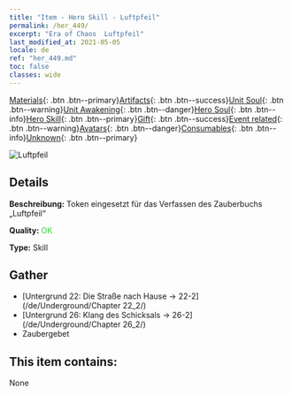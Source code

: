 ```yaml
---
title: "Item - Hero Skill - Luftpfeil"
permalink: /her_449/
excerpt: "Era of Chaos  Luftpfeil"
last_modified_at: 2021-05-05
locale: de
ref: "her_449.md"
toc: false
classes: wide
---
```

 [Materials](/ItemsDE/){: .btn .btn--primary}[Artifacts](/ItemsDE/Artifacts/){: .btn .btn--success}[Unit Soul](/ItemsDE/UnitSoul/){: .btn .btn--warning}[Unit Awakening](/ItemsDE/UnitAwakening/){: .btn .btn--danger}[Hero Soul](/ItemsDE/HeroSoul/){: .btn .btn--info}[Hero Skill](/ItemsDE/HeroSkill/){: .btn .btn--primary}[Gift](/ItemsDE/Gift/){: .btn .btn--success}[Event related](/ItemsDE/Events/){: .btn .btn--warning}[Avatars](/ItemsDE/Avatars/){: .btn .btn--danger}[Consumables](/ItemsDE/Consumables/){: .btn .btn--info}[Unknown](/ItemsDE/Unknown/){: .btn .btn--primary}

 ![Luftpfeil](/images/t/ps_daqishenjian.png)

## Details
 **Beschreibung:** Token eingesetzt für das Verfassen des Zauberbuchs „Luftpfeil“

 **Quality:** <span style="color: #32CD32">OK</span>

 **Type:** Skill

## Gather

*    [Untergrund 22: Die Straße nach Hause -> 22-2](/de/Underground/Chapter 22_2/) 
*    [Untergrund 26: Klang des Schicksals -> 26-2](/de/Underground/Chapter 26_2/) 
*    Zaubergebet 

## This item contains:

  None

